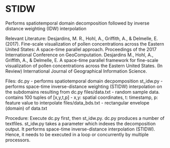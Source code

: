 # STIDW
Performs spatiotemporal domain decomposition followed by inverse distance weighting (IDW) interpolation

Relevant Literature:
Desjardins, M. R., Hohl, A., Griffith, A., & Delmelle, E. (2017). Fine-scale visualization of pollen concentrations across the Eastern United States: A space-time parallel approach. Proceedings of the 2017 International Conference on GeoComputation.
Desjardins M., Hohl, A., Griffith, A., & Delmelle, E. A space-time parallel framework for fine-scale visualization of pollen concentrations across the Eastern United States. (In Review) International Journal of Geographical Information Science.

Files:
dc.py - performs spatiotemporal domain decpomposition
st_idw.py - performs space-time inverse-distance weighting (STIDW) interpolation on the subdomains resulting from dc.py
files/data.txt - random sample data. contains 100 tuples of [x,y,t,p] - x,y: spatial coordinates, t: timestamp, p: feature value to interpolate
files/data_bds.txt - rectangular envelope (domain) of data.txt

Procedure:
Execute dc.py first, then st_idw.py. dc.py produces a number of textfiles. st_idw.py takes a parameter which indexes the decomposition output. It performs space-time inverse-distance interpolation (STIDW). Hence, it needs to be executed in a loop or concurrently by multiple processors.

